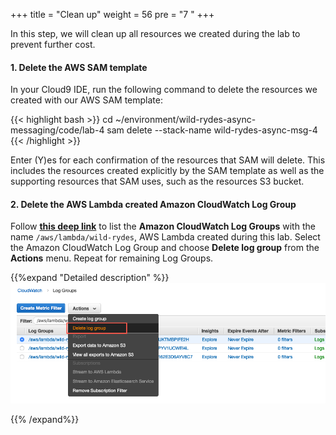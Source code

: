 +++
title = "Clean up"
weight = 56
pre = "7 "
+++

In this step, we will clean up all resources we created during the lab to prevent further cost.

#### 1. Delete the AWS SAM template

In your Cloud9 IDE, run the following command to delete the resources we created with our AWS SAM template:

{{< highlight bash >}}
cd ~/environment/wild-rydes-async-messaging/code/lab-4
sam delete --stack-name wild-rydes-async-msg-4
{{< /highlight >}}

Enter (Y)es for each confirmation of the resources that SAM will delete. This includes the resources created explicitly by the SAM template as well as the supporting resources that SAM uses, such as the resources S3 bucket.

#### 2. Delete the AWS Lambda created Amazon CloudWatch Log Group

Follow **[this deep link](https://console.aws.amazon.com/cloudwatch/home?#logs:prefix=/aws/lambda/wild-rydes)** to list the **Amazon CloudWatch Log Groups** with the name `/aws/lambda/wild-rydes`, AWS Lambda created during this lab. Select the Amazon CloudWatch Log Group and choose **Delete log group** from the **Actions** menu. Repeat for remaining Log Groups.

{{%expand "Detailed description" %}}
![Step 1](lab-4-step-1.png)

{{% /expand%}}
